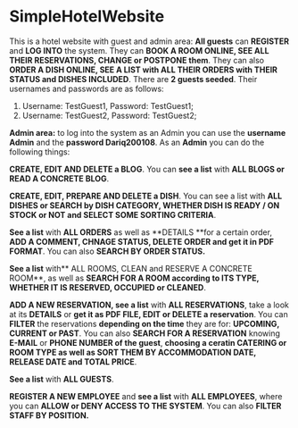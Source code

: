# SimpleHotelWebsite
This is a hotel website with guest and admin area:
**All guests** can **REGISTER** and **LOG INTO** the system. They can **BOOK A ROOM ONLINE, SEE ALL THEIR RESERVATIONS, CHANGE or POSTPONE them**. They can also **ORDER A DISH ONLINE, SEE A LIST with ALL THEIR ORDERS with THEIR STATUS and DISHES INCLUDED**.
There are **2 guests seeded**. Their usernames and passwords are as follows:
1. Username: TestGuest1, Password: TestGuest1;
2. Username: TestGuest2, Password: TestGuest2;

**Admin area:** to log into the system as an Admin you can use the **username Admin** and the **password Dariq200108**. 
As an **Admin** you can do the following things:

**CREATE, EDIT AND DELETE a BLOG**. You can **see a list** with **ALL BLOGS or READ A CONCRETE BLOG**.

**CREATE, EDIT, PREPARE AND DELETE a DISH**. You can see a list with **ALL DISHES or SEARCH by DISH CATEGORY, WHETHER DISH IS READY / ON STOCK or NOT and SELECT SOME SORTING CRITERIA**.

**See a list** with **ALL ORDERS** as well as **DETAILS **for a certain order, **ADD A COMMENT, CHNAGE STATUS, DELETE ORDER and get it in PDF FORMAT**. You can also **SEARCH BY ORDER STATUS.**

**See a list** with** ALL ROOMS, CLEAN and RESERVE A CONCRETE ROOM**, as well as **SEARCH FOR A ROOM according to ITS TYPE, WHETHER IT IS RESERVED, OCCUPIED or CLEANED**.

**ADD A NEW RESERVATION, see a list** with **ALL RESERVATIONS**, take a look at its **DETAILS** or **get it as PDF FILE, EDIT or DELETE a reservation**. You can **FILTER** the reservations **depending on the time** they are for: **UPCOMING, CURRENT or PAST**. You can also **SEARCH FOR A RESERVATION** knowing **E-MAIL** or **PHONE NUMBER of the guest**, **choosing a ceratin CATERING or ROOM TYPE as well as SORT THEM BY ACCOMMODATION DATE, RELEASE DATE and TOTAL PRICE**.

**See a list** with **ALL GUESTS**.

**REGISTER A NEW EMPLOYEE** and **see a list** with **ALL EMPLOYEES**, where you can **ALLOW or DENY ACCESS TO THE SYSTEM**. You can also **FILTER STAFF BY POSITION.** 
